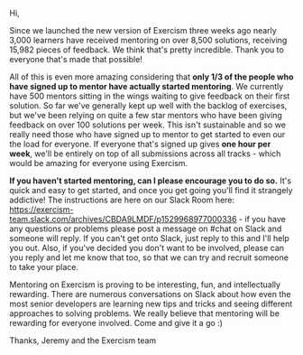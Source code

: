 Hi,

Since we launched the new version of Exercism three weeks ago nearly 3,000 learners have received mentoring on over 8,500 solutions, receiving 15,982 pieces of feedback. We think that's pretty incredible. Thank you to everyone that's made that possible!

All of this is even more amazing considering that **only 1/3 of the people who have signed up to mentor have actually started mentoring**. We currently have 500 mentors sitting in the wings waiting to give feedback on their first solution. So far we've generally kept up well with the backlog of exercises, but we've been relying on quite a few star mentors who have been giving feedback on over 100 solutions per week. This isn't sustainable and so we really need those who have signed up to mentor to get started to even our the load for everyone. If everyone that's signed up gives **one hour per week**, we'll be entirely on top of all submissions across all tracks - which would be amazing for everyone using Exercism.

**If you haven't started mentoring, can I please encourage you to do so.** It's quick and easy to get started, and once you get going you'll find it strangely addictive! The instructions are here on our Slack Room here: https://exercism-team.slack.com/archives/CBDA9LMDF/p1529968977000336  - if you have any questions or problems please post a message on #chat on Slack and someone will reply. If you can't get onto Slack, just reply to this and I'll help you out. Also, if you've decided you don't want to be involved, please can you reply and let me know that too, so that we can try and recruit someone to take your place.

Mentoring on Exercism is proving to be interesting, fun, and intellectually rewarding. There are numerous conversations on Slack about how even the most senior developers are learning new tips and tricks and seeing different approaches to solving problems. We really believe that mentoring will be rewarding for everyone involved. Come and give it a go :)

Thanks,
Jeremy and the Exercism team
